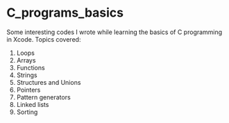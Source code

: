 # C_programs_basics
Some interesting codes I wrote while learning the basics of C programming in Xcode.
Topics covered:
1. Loops
2. Arrays
3. Functions
4. Strings
5. Structures and Unions
6. Pointers
7. Pattern generators
8. Linked lists
9. Sorting
